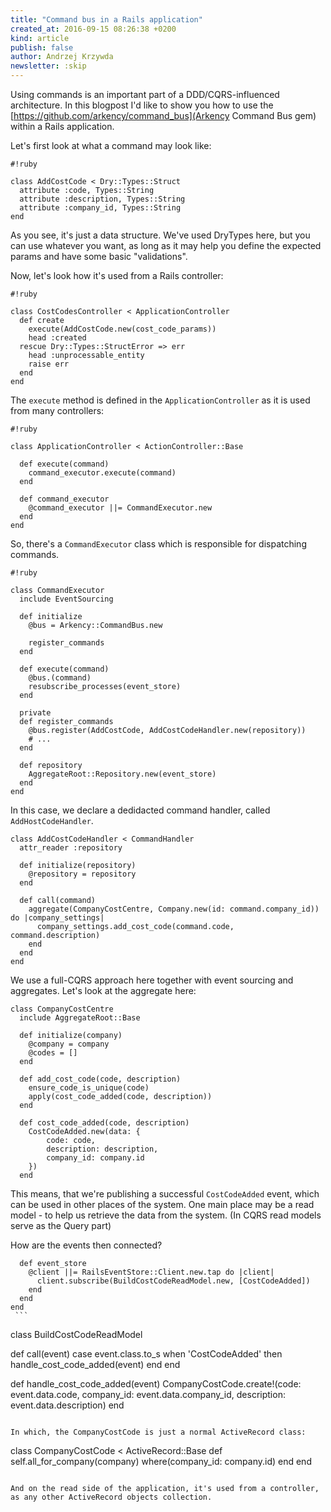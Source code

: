 ```yaml
---
title: "Command bus in a Rails application"
created_at: 2016-09-15 08:26:38 +0200
kind: article
publish: false
author: Andrzej Krzywda
newsletter: :skip
---
```


Using commands is an important part of a DDD/CQRS-influenced architecture. In this blogpost I'd like to show you how to use the [https://github.com/arkency/command_bus](Arkency Command Bus gem) within a Rails application.

<!-- more -->

Let's first look at what a command may look like:

```
#!ruby

class AddCostCode < Dry::Types::Struct
  attribute :code, Types::String
  attribute :description, Types::String
  attribute :company_id, Types::String
end
```

As you see, it's just a data structure. We've used DryTypes here, but you can use whatever you want, as long as it may help you define the expected params and have some basic "validations".

Now, let's look how it's used from a Rails controller:

```
#!ruby

class CostCodesController < ApplicationController
  def create
    execute(AddCostCode.new(cost_code_params))
    head :created
  rescue Dry::Types::StructError => err
    head :unprocessable_entity
    raise err
  end
end
```

The `execute` method is defined in the `ApplicationController` as it is used from many controllers:

```
#!ruby

class ApplicationController < ActionController::Base

  def execute(command)
    command_executor.execute(command)
  end

  def command_executor
    @command_executor ||= CommandExecutor.new
  end
end
```

So, there's a `CommandExecutor` class which is responsible for dispatching commands.

```
#!ruby

class CommandExecutor
  include EventSourcing

  def initialize
    @bus = Arkency::CommandBus.new

    register_commands
  end

  def execute(command)
    @bus.(command)
    resubscribe_processes(event_store)
  end

  private
  def register_commands
    @bus.register(AddCostCode, AddCostCodeHandler.new(repository))
    # ...
  end

  def repository
    AggregateRoot::Repository.new(event_store)
  end
end

```

In this case, we declare a dedidacted command handler, called `AddHostCodeHandler`.

```
class AddCostCodeHandler < CommandHandler
  attr_reader :repository

  def initialize(repository)
    @repository = repository
  end

  def call(command)
    aggregate(CompanyCostCentre, Company.new(id: command.company_id)) do |company_settings|
      company_settings.add_cost_code(command.code, command.description)
    end
  end
end
```

We use a full-CQRS approach here together with event sourcing and aggregates. Let's look at the aggregate here:

```
class CompanyCostCentre
  include AggregateRoot::Base

  def initialize(company)
    @company = company
    @codes = []
  end
  
  def add_cost_code(code, description)
    ensure_code_is_unique(code)
    apply(cost_code_added(code, description))
  end
  
  def cost_code_added(code, description)
    CostCodeAdded.new(data: {
        code: code,
        description: description,
        company_id: company.id
    })
  end
```

This means, that we're publishing a successful `CostCodeAdded` event, which can be used in other places of the system. One main place may be a read model - to help us retrieve the data from the system.
(In CQRS read models serve as the Query part)

How are the events then connected?

``` module EventSourcing
  def event_store
    @client ||= RailsEventStore::Client.new.tap do |client|
      client.subscribe(BuildCostCodeReadModel.new, [CostCodeAdded])
    end
  end
end
 ```

```
class BuildCostCodeReadModel

  def call(event)
    case event.class.to_s
      when 'CostCodeAdded' then handle_cost_code_added(event)
    end
  end

  def handle_cost_code_added(event)
    CompanyCostCode.create!(code: event.data.code, company_id: event.data.company_id, description: event.data.description)
  end
```

In which, the CompanyCostCode is just a normal ActiveRecord class:

```
class CompanyCostCode < ActiveRecord::Base
  def self.all_for_company(company)
    where(company_id: company.id)
  end
end
```

And on the read side of the application, it's used from a controller, as any other ActiveRecord objects collection.


